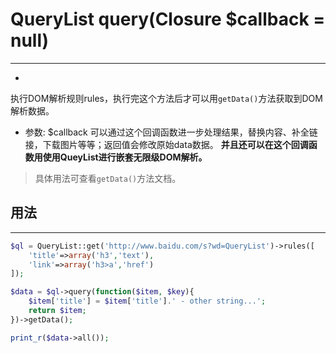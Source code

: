 # QueryList query(Closure $callback = null)

---

- [](#anchor)

执行DOM解析规则rules，执行完这个方法后才可以用`getData()`方法获取到DOM解析数据。

- 参数: $callback
可以通过这个回调函数进一步处理结果，替换内容、补全链接，下载图片等等；返回值会修改原始data数据。
**并且还可以在这个回调函数用使用QueyList进行嵌套无限级DOM解析。**
> 具体用法可查看`getData()`方法文档。

## 用法

---

```php
$ql = QueryList::get('http://www.baidu.com/s?wd=QueryList')->rules([
	'title'=>array('h3','text'),
    'link'=>array('h3>a','href')
]);

$data = $ql->query(function($item, $key){
	$item['title'] = $item['title'].' - other string...';
	return $item;
})->getData();

print_r($data->all());
```
